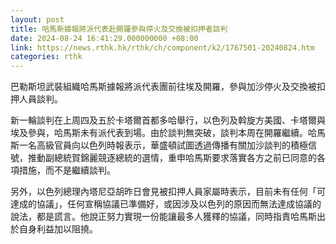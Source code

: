 ```yaml
---
layout: post
title: 哈馬斯據報將派代表赴開羅參與停火及交換被扣押者談判
date: 2024-08-24 16:41:29.000000000 +08:00
link: https://news.rthk.hk/rthk/ch/component/k2/1767501-20240824.htm
categories: rthk
---
```


巴勒斯坦武裝組織哈馬斯據報將派代表團前往埃及開羅，參與加沙停火及交換被扣押人員談判。

新一輪談判在上周四及五於卡塔爾首都多哈舉行，以色列及斡旋方美國、卡塔爾與埃及參與，哈馬斯未有派代表到場。由於談判無突破，談判本周在開羅繼續。哈馬斯一名高級官員向以色列時報表示，華盛頓試圖透過傳播有關加沙談判的積極信號，推動副總統賀錦麗競逐總統的選情，重申哈馬斯要求落實各方之前已同意的各項措施，而不是繼續談判。

另外，以色列總理內塔尼亞胡昨日會見被扣押人員家屬時表示，目前未有任何「可達成的協議」，任何宣稱協議已準備好，或因涉及以色列的原因而無法達成協議的說法，都是謊言。他說正努力實現一份能讓最多人獲釋的協議，同時指責哈馬斯出於自身利益加以阻撓。
